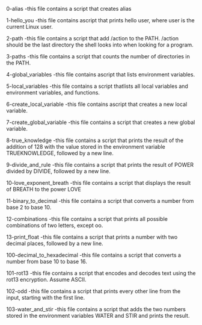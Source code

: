 0-alias
  -this file contains a script that creates alias

1-hello_you
  -this file contains ascript that prints hello user, where user is the current Linux user.

2-path
  -this file contains a script that add /action to the PATH. /action should be the last directory the shell looks into when looking for a program.

3-paths
  -this file contains a script that counts the number of directories in the PATH.

4-global_variables
  -this file contains ascript that lists environment variables.

5-local_variables
  -this file contains a script thatlists all local variables and environment variables, and functions.

6-create_local_variable
  -this file contains ascript that creates a new local variable.

7-create_global_variable
  -this file contains a script that creates a new global variable.

8-true_knowledge
  -this file contains a script that prints the result of the addition of 128 with the value stored in the environment variable TRUEKNOWLEDGE, followed by a new line.

9-divide_and_rule
  -this file contains a script that prints the result of POWER divided by DIVIDE, followed by a new line.

10-love_exponent_breath
  -this file contains a script that displays the result of BREATH to the power LOVE

11-binary_to_decimal
  -this file contains a script that converts a number from base 2 to base 10.

12-combinations
  -this file contains a script that prints all possible combinations of two letters, except oo.

13-print_float
  -this file contains a script that prints a number with two decimal places, followed by a new line.

100-decimal_to_hexadecimal
  -this file contains a script that converts a number from base 10 to base 16.

101-rot13
  -this file contains a script that encodes and decodes text using the rot13 encryption. Assume ASCII.

102-odd
  -this file contains a script that prints every other line from the input, starting with the first line.

103-water_and_stir
  -this file contains a script that adds the two numbers stored in the environment variables WATER and STIR and prints the result.
